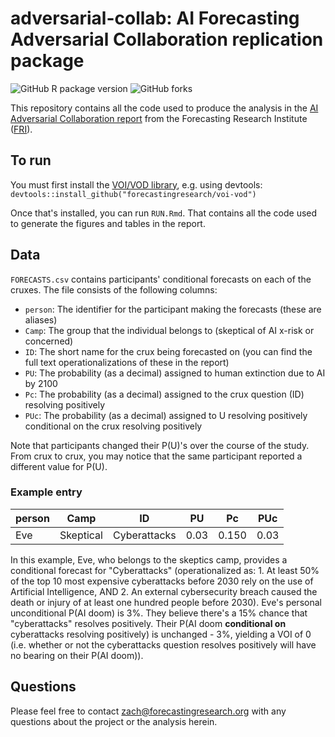 adversarial-collab: AI Forecasting Adversarial Collaboration replication package
================

<!-- badges: start -->

![GitHub R package version](https://img.shields.io/github/r-package/v/forecastingresearch/adversarial-collab)
![GitHub forks](https://img.shields.io/github/forks/forecastingresearch/adversarial-collab)

<!-- badges: end -->

This repository contains all the code used to produce the analysis in the [AI Adversarial Collaboration report](linkToCome) from the Forecasting Research Institute ([FRI](https://forecastingresearch.org)).

## To run

You must first install the [VOI/VOD library](https://github.com/forecastingresearch/voi-vod), e.g. using devtools: `devtools::install_github("forecastingresearch/voi-vod")`

Once that's installed, you can run `RUN.Rmd`. That contains all the code used to generate the figures and tables in the report.

## Data

`FORECASTS.csv` contains participants' conditional forecasts on each of the cruxes. The file consists of the following columns:

- `person`: The identifier for the participant making the forecasts (these are aliases)
- `Camp`: The group that the individual belongs to (skeptical of AI x-risk or concerned)
- `ID`: The short name for the crux being forecasted on (you can find the full text operationalizations of these in the report)
- `PU`: The probability (as a decimal) assigned to human extinction due to AI by 2100
- `Pc`: The probability (as a decimal) assigned to the crux question (ID) resolving positively
- `PUc`: The probability (as a decimal) assigned to U resolving positively conditional on the crux resolving positively

Note that participants changed their P(U)'s over the course of the study. From crux to crux, you may notice that the same participant reported a different value for P(U).

### Example entry

| person | Camp      | ID                          | PU   | Pc    | PUc |
|--------|-----------|-----------------------------|------|-------|-----|
| Eve    | Skeptical | Cyberattacks                | 0.03 | 0.150 | 0.03|

In this example, Eve, who belongs to the skeptics camp, provides a conditional forecast for "Cyberattacks" (operationalized as: 1. At least 50% of the top 10 most expensive cyberattacks before 2030 rely on the use of Artificial Intelligence, AND 2. An external cybersecurity breach caused the death or injury of at least one hundred people before 2030). Eve's personal unconditional P(AI doom) is 3%. They believe there's a 15% chance that "cyberattacks" resolves positively. Their P(AI doom **conditional on** cyberattacks resolving positively) is unchanged - 3%, yielding a VOI of 0 (i.e. whether or not the cyberattacks question resolves positively will have no bearing on their P(AI doom)).

## Questions

Please feel free to contact zach@forecastingresearch.org with any questions about the project or the analysis herein.
